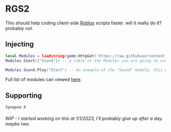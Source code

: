 # RGS2

This should help coding client-side [Roblox](https://www.roblox.com/) scripts faster. will it really do it? probably not.

## Injecting
```lua
local Modules = loadstring(game:HttpGet('https://raw.githubusercontent.com/IBuildGamesSometimes/RGS2/main/Main.lua'))()
Modules.Start({"Sound"}) -- A table of the Modules you are going to use.

Modules.Sound.Play("Start") -- An example of the "Sound" module, this will play the "Start" sound.
```
Full list of modules can viewed [here](https://github.com/IBuildGamesSometimes/RGS2/tree/main/Modules).

## Supporting
``Synapse X``

###### WIP - I started working on this at 1/1/2023, I'll probably give up after a day. maybe two.
